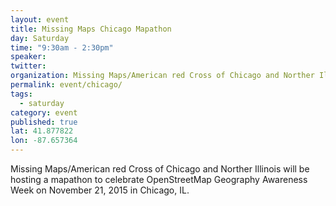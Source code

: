 ```yaml
---
layout: event
title: Missing Maps Chicago Mapathon
day: Saturday
time: "9:30am - 2:30pm"
speaker: 
twitter: 
organization: Missing Maps/American red Cross of Chicago and Norther Illinois 
permalink: event/chicago/
tags: 
  - saturday
category: event
published: true
lat: 41.877822
lon: -87.657364
---
```


Missing Maps/American red Cross of Chicago and Norther Illinois will be hosting a mapathon to celebrate OpenStreetMap Geography Awareness Week on November 21, 2015 in Chicago, IL.
